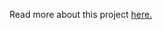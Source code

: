 Read more about this project [here.](https://thomaswalker1.github.io/projects/controlling_superposition/overview.html)